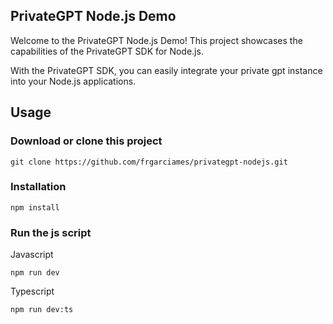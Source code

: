 ## PrivateGPT Node.js Demo

Welcome to the PrivateGPT Node.js Demo! This project showcases the capabilities of the PrivateGPT SDK for Node.js.

With the PrivateGPT SDK, you can easily integrate your private gpt instance into your Node.js applications.

## Usage

### Download or clone this project

```
git clone https://github.com/frgarciames/privategpt-nodejs.git 
```

### Installation

```
npm install
```

### Run the js script

Javascript
```
npm run dev
```

Typescript
```
npm run dev:ts
```